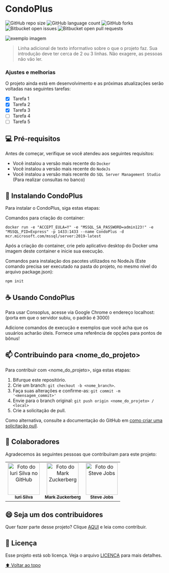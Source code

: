# CondoPlus

<!---Esses são exemplos. Veja https://shields.io para outras pessoas ou para personalizar este conjunto de escudos. Você pode querer incluir dependências, status do projeto e informações de licença aqui--->

![GitHub repo size](https://img.shields.io/github/repo-size/MathLuchiari/condoplus?style=for-the-badge)
![GitHub language count](https://img.shields.io/github/languages/count/MathLuchiari/condoplus?style=for-the-badge)
![GitHub forks](https://img.shields.io/github/forks/MathLuchiari/condoplus?style=for-the-badge)
![Bitbucket open issues](https://img.shields.io/bitbucket/issues/MathLuchiari/condoplus?style=for-the-badge)
![Bitbucket open pull requests](https://img.shields.io/bitbucket/pr-raw/MathLuchiari/condoplus?style=for-the-badge)

<img src="exemplo-image.png" alt="exemplo imagem">

> Linha adicional de texto informativo sobre o que o projeto faz. Sua introdução deve ter cerca de 2 ou 3 linhas. Não exagere, as pessoas não vão ler.

### Ajustes e melhorias

O projeto ainda está em desenvolvimento e as próximas atualizações serão voltadas nas seguintes tarefas:

- [x] Tarefa 1
- [x] Tarefa 2
- [x] Tarefa 3
- [ ] Tarefa 4
- [ ] Tarefa 5

## 💻 Pré-requisitos

Antes de começar, verifique se você atendeu aos seguintes requisitos:
<!---Estes são apenas requisitos de exemplo. Adicionar, duplicar ou remover conforme necessário--->
* Você instalou a versão mais recente do `Docker`
* Você instalou a versão mais recente do `NodeJs`
* Você instalou a versão mais recente do `SQL Server Management Studio` (Para realizar consultas no banco)

## 🚀 Instalando CondoPlus

Para instalar o CondoPlus, siga estas etapas:

Comandos para criação do container:
```
docker run -e "ACCEPT_EULA=Y" -e "MSSQL_SA_PASSWORD=admin123!" -e "MSSQL_PID=Express" -p 1433:1433 --name CondoPlus -d mcr.microsoft.com/mssql/server:2019-latest
```

Após a criação do container, crie pelo aplicativo desktop do Docker uma imagem deste container e inicie sua execução.

Comandos para instalação dos pacotes utilizados no NodeJs (Este comando precisa ser executado na pasta do projeto, no mesmo nível do arquivo package.json):
```
npm init
```

## ☕ Usando CondoPlus

Para usar Consoplus, acesse via Google Chrome o endereço localhost:(porta em que o servidor subiu, o padrão é 3000)

Adicione comandos de execução e exemplos que você acha que os usuários acharão úteis. Fornece uma referência de opções para pontos de bônus!

## 📫 Contribuindo para <nome_do_projeto>
<!---Se o seu README for longo ou se você tiver algum processo ou etapas específicas que deseja que os contribuidores sigam, considere a criação de um arquivo CONTRIBUTING.md separado--->
Para contribuir com <nome_do_projeto>, siga estas etapas:

1. Bifurque este repositório.
2. Crie um branch: `git checkout -b <nome_branch>`.
3. Faça suas alterações e confirme-as: `git commit -m '<mensagem_commit>'`
4. Envie para o branch original: `git push origin <nome_do_projeto> / <local>`
5. Crie a solicitação de pull.

Como alternativa, consulte a documentação do GitHub em [como criar uma solicitação pull](https://help.github.com/en/github/collaborating-with-issues-and-pull-requests/creating-a-pull-request).

## 🤝 Colaboradores

Agradecemos às seguintes pessoas que contribuíram para este projeto:

<table>
  <tr>
    <td align="center">
      <a href="#">
        <img src="https://avatars3.githubusercontent.com/u/31936044" width="100px;" alt="Foto do Iuri Silva no GitHub"/><br>
        <sub>
          <b>Iuri Silva</b>
        </sub>
      </a>
    </td>
    <td align="center">
      <a href="#">
        <img src="https://s2.glbimg.com/FUcw2usZfSTL6yCCGj3L3v3SpJ8=/smart/e.glbimg.com/og/ed/f/original/2019/04/25/zuckerberg_podcast.jpg" width="100px;" alt="Foto do Mark Zuckerberg"/><br>
        <sub>
          <b>Mark Zuckerberg</b>
        </sub>
      </a>
    </td>
    <td align="center">
      <a href="#">
        <img src="https://miro.medium.com/max/360/0*1SkS3mSorArvY9kS.jpg" width="100px;" alt="Foto do Steve Jobs"/><br>
        <sub>
          <b>Steve Jobs</b>
        </sub>
      </a>
    </td>
  </tr>
</table>


## 😄 Seja um dos contribuidores<br>

Quer fazer parte desse projeto? Clique [AQUI](CONTRIBUTING.md) e leia como contribuir.

## 📝 Licença

Esse projeto está sob licença. Veja o arquivo [LICENÇA](LICENSE.md) para mais detalhes.

[⬆ Voltar ao topo](#nome-do-projeto)<br>
